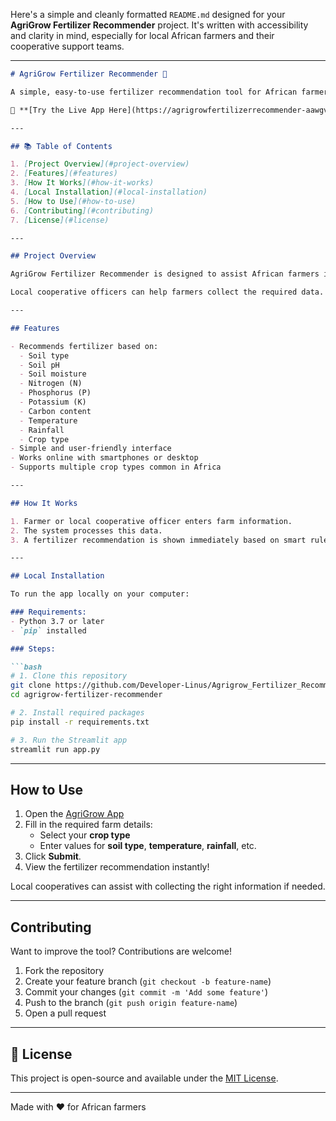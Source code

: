 Here's a simple and cleanly formatted `README.md` designed for your **AgriGrow Fertilizer Recommender** project. It's written with accessibility and clarity in mind, especially for local African farmers and their cooperative support teams.

---

```markdown
# AgriGrow Fertilizer Recommender 🌱

A simple, easy-to-use fertilizer recommendation tool for African farmers. Powered by **Streamlit**, this application helps you choose the right fertilizer based on your local farm conditions.

🔗 **[Try the Live App Here](https://agrigrowfertilizerrecommender-aawgvodceycquvemcdwgfm.streamlit.app/)**

---

## 📚 Table of Contents

1. [Project Overview](#project-overview)
2. [Features](#features)
3. [How It Works](#how-it-works)
4. [Local Installation](#local-installation)
5. [How to Use](#how-to-use)
6. [Contributing](#contributing)
7. [License](#license)

---

## Project Overview

AgriGrow Fertilizer Recommender is designed to assist African farmers in selecting the best fertilizer for their crops. By entering basic soil and environmental details — such as **soil type**, **temperature**, and **crop type** — farmers receive clear fertilizer suggestions tailored to their specific needs.

Local cooperative officers can help farmers collect the required data.

---

## Features

- Recommends fertilizer based on:
  - Soil type
  - Soil pH
  - Soil moisture
  - Nitrogen (N)
  - Phosphorus (P)
  - Potassium (K)
  - Carbon content
  - Temperature
  - Rainfall
  - Crop type
- Simple and user-friendly interface
- Works online with smartphones or desktop
- Supports multiple crop types common in Africa

---

## How It Works

1. Farmer or local cooperative officer enters farm information.
2. The system processes this data.
3. A fertilizer recommendation is shown immediately based on smart rules.

---

## Local Installation

To run the app locally on your computer:

### Requirements:
- Python 3.7 or later
- `pip` installed

### Steps:

```bash
# 1. Clone this repository
git clone https://github.com/Developer-Linus/Agrigrow_Fertilizer_Recommender.git
cd agrigrow-fertilizer-recommender

# 2. Install required packages
pip install -r requirements.txt

# 3. Run the Streamlit app
streamlit run app.py
```

---

## How to Use

1. Open the [AgriGrow App](https://agrigrowfertilizerrecommender-aawgvodceycquvemcdwgfm.streamlit.app/)
2. Fill in the required farm details:
   - Select your **crop type**
   - Enter values for **soil type**, **temperature**, **rainfall**, etc.
3. Click **Submit**.
4. View the fertilizer recommendation instantly!

Local cooperatives can assist with collecting the right information if needed.

---

## Contributing

Want to improve the tool? Contributions are welcome!

1. Fork the repository
2. Create your feature branch (`git checkout -b feature-name`)
3. Commit your changes (`git commit -m 'Add some feature'`)
4. Push to the branch (`git push origin feature-name`)
5. Open a pull request

---

## 📄 License

This project is open-source and available under the [MIT License](LICENSE).

---
Made with ❤️ for African farmers
```

